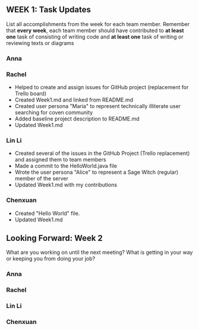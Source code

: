 ## WEEK 1: Task Updates

List all accomplishments from the week for each team member. Remember that **every week**, each team member should have contributed to **at least one** task of consisting of writing code and **at least one** task of writing or reviewing texts or diagrams

### Anna
### Rachel
- Helped to create and assign issues for GitHub project (replacement for Trello board)
- Created Week1.md and linked from README.md
- Created user persona "Maria" to represent technically illiterate user searching for coven community
- Added baseline project description to README.md
- Updated Week1.md
### Lin Li
- Created several of the issues in the GitHub Project (Trello replacement) and assigned them to team members
- Made a commit to the HelloWorld.java file
- Wrote the user persona "Alice" to represent a Sage Witch (regular) member of the server
- Updated Week1.md with my contributions
### Chenxuan
- Created "Hello World" file.
- Updated Week1.md
## Looking Forward: Week 2
What are you working on until the next meeting? What is getting in your way or keeping you from doing your job?

### Anna
### Rachel
### Lin Li
### Chenxuan
